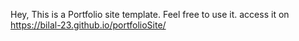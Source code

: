 Hey, This is a Portfolio site template. Feel free to use it.
access it on https://bilal-23.github.io/portfolioSite/

